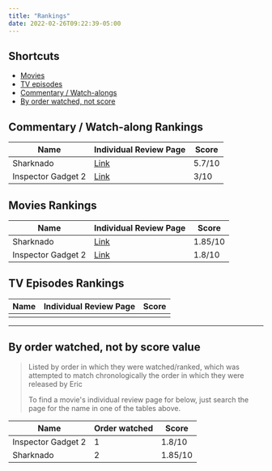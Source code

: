 ```yaml
---
title: "Rankings"
date: 2022-02-26T09:22:39-05:00
---
```


## Shortcuts

* [Movies](#movies-rankings)
* [TV episodes](#tv-episodes-rankings)
* [Commentary / Watch-alongs](#commentary--watch-along-rankings)
* [By order watched, not score](#by-order-watched-not-by-score-value)

## Commentary / Watch-along Rankings

| Name               | Individual Review Page                     | Score  |
| ---                | ---                                        | ---    |
| Sharknado          | [Link](/post/movies/2013/sharknado)        | 5.7/10 |
| Inspector Gadget 2 | [Link](/post/movies/2013/inspectorgadget2) | 3/10   |

## Movies Rankings

| Name               | Individual Review Page                     | Score   |
| ---                | ---                                        | ---     |
| Sharknado          | [Link](/post/movies/2013/sharknado)        | 1.85/10 |
| Inspector Gadget 2 | [Link](/post/movies/2013/inspectorgadget2) | 1.8/10  |

## TV Episodes Rankings

| Name | Individual Review Page | Score |
| ---  | ---                    | ---   |
|      |                        |

---

## By order watched, not by score value

> Listed by order in which they were watched/ranked, which was attempted to match chronologically
> the order in which they were released by Eric
>
> To find a movie's individual review page for below, just search the page for the name in one of the tables above.

| Name               | Order watched | Score   |
| ---                | ---           | ---     |
| Inspector Gadget 2 | 1             | 1.8/10  |
| Sharknado          | 2             | 1.85/10 |
